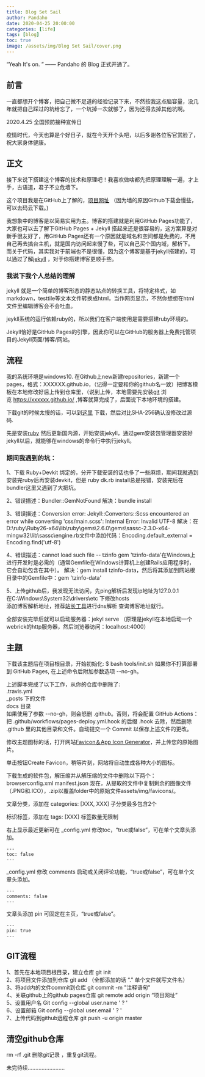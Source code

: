 ```yaml
---
title: Blog Set Sail
author: Pandaho
date: 2020-04-25 20:00:00 
categories: [life] 
tags: [blog]
toc: true
image: /assets/img/Blog Set Sail/cover.png
---
```


“Yeah It's on. ” —— Pandaho 的 Blog 正式开通了。


##  前言

一直都想开个博客，把自己微不足道的经验记录下来，不然按我这点脑容量，没几年就把自己踩过的坑给忘了，一个坑掉一次就够了，因为还得去掉其他坑啊。

2020.4.25 全国预防接种宣传日

疫情时代，今天也算是个好日子，就在今天开个头吧，以后多谢各位客官赏脸了，祝大家身体健康。

## 正文

接下来说下搭建这个博客的技术和原理吧！我喜欢做啥都先把原理理解一遍，才上手，古语道，君子不立危墙下。

这个项目我是在GitHub上了解的，[项目网址](https://github.com/cotes2020/jekyll-theme-chirpy) （因为墙的原因Github下载会慢些，可以去码云下载。)

我想象中的博客是以简易实用为主。博客的搭建就是利用GitHub Pages功能了，大家也可以去了解下GitHub Pages + Jekyll 搭起来还是很容易的，这方案算是对新手很友好了，用GitHub Pages还有一个原因就是域名和空间都是免费的，不用自己再去搞台主机，就是国内访问起来慢了些，可以自己买个国内域，解析下。
而关于代码，其实我对于前端也不是很懂，因为这个博客是基于jekyll搭建的，可以通过了解[jekyll](https://www.jekyll.com.cn/)  ，对于你搭建博客更顺手些。

### 我说下我个人总结的理解

jekyll 就是一个简单的博客形态的静态站点的转换工具，将特定格式，如markdown，testtile等文本文件转换成html，当作网页显示，不然你想想在html文件里编辑博客会不会吐血。

jeykll系统的运行依赖ruby的，所以我们在客户端使用是需要搭建ruby环境的。

Jekyll恰好是GitHub Pages的引擎，因此你可以在GitHub的服务器上免费托管项目的Jekyll页面/博客/网站。

##  流程

我的系统环境是windows10.
在Github上new新建repositories，新建一个pages，格式：XXXXXX.github.io，（记得一定要和你的github名一致）把博客模板在本地修改好后上传到仓库里，（说到上传，本地需要先安装[git](https://git-scm.com/downloads) 浏览 https://xxxxxx.github.io/  ,博客就算完成了，后面说下本地环境的搭建。

下载git的时候太慢的话，可以到[这里](https://npm.taobao.org/mirrors/git-for-windows/) 下载，然后对比SHA-256确认没修改过源码.

先是安装[ruby](https://rubyinstaller.org/downloads/) 然后更新国内源，开始安装jekyll，通过gem安装包管理器安装好jekyll以后，就能够在windows的命令行中执行jekyll。

### 期间我遇到的坑：

1、下载 Ruby+Devkit 绑定的，分开下载安装的话也多了一些麻烦，期间我就遇到安装完ruby后再安装devkit，但是  ruby dk.rb install总是报错，安装完后在bundler这里又遇到了大把坑。

2、错误描述：Bundler::GemNotFound                解决：bundle install

3、错误描述：Conversion error: Jekyll::Converters::Scss encountered an error while converting 'css/main.scss': Internal Error: Invalid UTF-8
解决：在 D:\ruby\Ruby26-x64\lib\ruby\gems\2.6.0\gems\sassc-2.3.0-x64-mingw32\lib\sassc\engine.rb文件中添加代码：Encoding.default_external = Encoding.find('utf-8')

4、错误描述：cannot load such file -- tzinfo
gem 'tzinfo-data'在Windows上进行开发时是必需的（通常Gemfile在Windows计算机上创建Rails应用程序时，它会自动包含在其中）。
解决：gem install tzinfo-data，然后将其添加到网站根目录中的Gemfile中：gem 'tzinfo-data'

5、上传github后，我发现无法访问，先ping解析后发现ip地址为127.0.0.1   
在C:\Windows\System32\drivers\etc 下修改hosts   
添加博客解析地址，推荐[站长工具](http://tool.chinaz.com/dns/?type=1&host=leopardpan.github.io&ip=)进行dns解析  查询博客地址就行。

全部安装完毕后就可以启动服务器：jekyl serve
（原理是jekyll在本地启动一个webrick的http服务器，然后浏览器访问：localhost:4000）

##  主题

下载该主题后在项目根目录，开始初始化:               $ bash tools/init.sh
如果你不打算部署到 GitHub Pages, 在上述命令后附加参数选项 --no-gh。

上述脚本完成了以下工作，从你的仓库中删除了:  
.travis.yml  
_posts 下的文件  
docs 目录  
如果使用了参数 --no-gh，则会怒删 .github。否则，将会配置 GitHub Actions：把 .github/workflows/pages-deploy.yml.hook 的后缀 .hook 去除，然后删除 .github 里的其他目录和文件。自动提交一个 Commit 以保存上述文件的更改。

修改主题图标的话，打开网站[Favicon＆App Icon Generator](https://www.favicon-generator.org/)，并上传您的原始图片。

单击按钮Create Favicon，稍等片刻，网站将自动生成各种大小的图标。

下载生成的软件包，解压缩并从解压缩的文件中删除以下两个：
browserconfig.xml
manifest.json
现在，从提取的文件中复制剩余的图像文件（.PNG和.ICO），.zip以覆盖folder中的原始文件assets/img/favicons/。

文章分类，添加在 categories: [XXX, XXX]  子分类最多包含2个 

标识标签，添加在 tags: [XXX]  标签数量无限制

右上显示最近更新可在 _config.yml 修改toc，“true或false”，可在单个文章头添加。

```
---
toc: false
---
```

 _config.yml 修改 comments  启动或关闭评论功能，“true或false”，可在单个文章头添加。

```
---
comments: false
---
```

 文章头添加 pin 可固定在主页，“true或false”。

```
---
pin: true
---
```

##  GIT流程
1、首先在本地项目根目录，建立仓库 git init  
2、将项目文件添加到仓库 git add （全部添加的话 “.” 单个文件就写文件名）  
3、将add内的文件commit到仓库 git commit -m "注释语句"  
4、关联github上的github pages仓库 git remote add origin “项目网址”  
5、设置用户名	Git config --global user.name ' ? '   
6、设置邮箱	Git config --global user.email ' ? '  
7、上传代码到github远程仓库 git push -u origin master  

##  清空github仓库
rm -rf .git 删除git记录 ，重复git流程。


未完待续……………………
